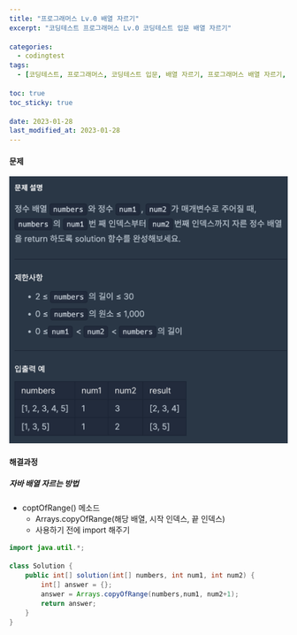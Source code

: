 ```yaml
---
title: "프로그래머스 Lv.0 배열 자르기"
excerpt: "코딩테스트 프로그래머스 Lv.0 코딩테스트 입문 배열 자르기"

categories:
  - codingtest
tags:
  - [코딩테스트, 프로그래머스, 코딩테스트 입문, 배열 자르기, 프로그래머스 배열 자르기, programmers, codingtest, 코딩테스트 연습, 프로그래머스 배열 자르기 자바, 자바 코딩 테스트, 자바 배열 자르기]

toc: true
toc_sticky: true
 
date: 2023-01-28
last_modified_at: 2023-01-28
---
```


#### 문제
![52](/assets/images/p52.png)

#### 해결과정

##### 자바 배열 자르는 방법
* coptOfRange() 메소드
  * Arrays.copyOfRange(해당 배열, 시작 인덱스, 끝 인덱스)
  * 사용하기 전에 import 해주기 


```java
import java.util.*;

class Solution {
    public int[] solution(int[] numbers, int num1, int num2) {
        int[] answer = {};
        answer = Arrays.copyOfRange(numbers,num1, num2+1);
        return answer;
    }
}
```